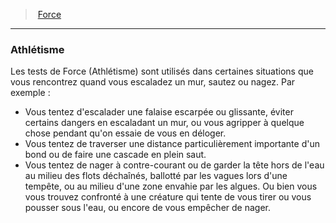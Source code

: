 ﻿---
!GenericItem
Name: Athlétisme
Id: abilities_strength_hd.md#athlétisme
ParentLink: abilities_strength_hd.md#force
ParentName: Force
NameLevel: 3
Attributes:
  Name: Athlétisme
  Markdown: >+
    ### <!--Name-->Athlétisme<!--/Name-->


    Les tests de Force (Athlétisme) sont utilisés dans certaines situations que vous rencontrez quand vous escaladez un mur, sautez ou nagez. Par exemple :


    * Vous tentez d'escalader une falaise escarpée ou glissante, éviter certains dangers en escaladant un mur, ou vous agripper à quelque chose pendant qu'on essaie de vous en déloger.

    * Vous tentez de traverser une distance particulièrement importante d'un bond ou de faire une cascade en plein saut.

    * Vous tentez de nager à contre-courant ou de garder la tête hors de l'eau au milieu des flots déchaînés, ballotté par les vagues lors d'une tempête, ou au milieu d'une zone envahie par les algues. Ou bien vous vous trouvez confronté à une créature qui tente de vous tirer ou vous pousser sous l'eau, ou encore de vous empêcher de nager.

AttributesDictionary: >+
  Name: Athlétisme

  Markdown: >+

    ### <!--Name-->Athlétisme<!--/Name-->





    Les tests de Force (Athlétisme) sont utilisés dans certaines situations que vous rencontrez quand vous escaladez un mur, sautez ou nagez. Par exemple :





    * Vous tentez d'escalader une falaise escarpée ou glissante, éviter certains dangers en escaladant un mur, ou vous agripper à quelque chose pendant qu'on essaie de vous en déloger.



    * Vous tentez de traverser une distance particulièrement importante d'un bond ou de faire une cascade en plein saut.



    * Vous tentez de nager à contre-courant ou de garder la tête hors de l'eau au milieu des flots déchaînés, ballotté par les vagues lors d'une tempête, ou au milieu d'une zone envahie par les algues. Ou bien vous vous trouvez confronté à une créature qui tente de vous tirer ou vous pousser sous l'eau, ou encore de vous empêcher de nager.



---
> [Force](hd_abilities_strength.md)

---

### Athlétisme

Les tests de Force (Athlétisme) sont utilisés dans certaines situations que vous rencontrez quand vous escaladez un mur, sautez ou nagez. Par exemple :

* Vous tentez d'escalader une falaise escarpée ou glissante, éviter certains dangers en escaladant un mur, ou vous agripper à quelque chose pendant qu'on essaie de vous en déloger.
* Vous tentez de traverser une distance particulièrement importante d'un bond ou de faire une cascade en plein saut.
* Vous tentez de nager à contre-courant ou de garder la tête hors de l'eau au milieu des flots déchaînés, ballotté par les vagues lors d'une tempête, ou au milieu d'une zone envahie par les algues. Ou bien vous vous trouvez confronté à une créature qui tente de vous tirer ou vous pousser sous l'eau, ou encore de vous empêcher de nager.

